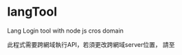 # langTool
Lang Login tool with node js cros domain

此程式需要跨網域執行API，若須更改跨網域server位置，
請至<script>內的server做更改路徑即可!


使用說明：
  首次請使用電話號碼接收簡訊登入~在取得驗證碼之後會得到token及uid，在點選"送出取得token及uid"時就會自動帶入囉!
